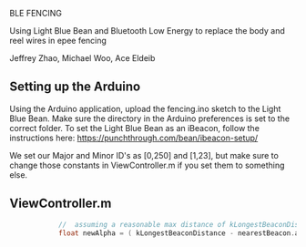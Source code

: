 BLE FENCING

Using Light Blue Bean and Bluetooth Low Energy to replace the body and reel wires in epee fencing

Jeffrey Zhao, Michael Woo, Ace Eldeib

Setting up the Arduino
-------------------
Using the Arduino application, upload the fencing.ino sketch to the Light Blue Bean. Make sure the directory in the Arduino preferences is set to the correct folder. To set the Light Blue Bean as an iBeacon, follow the instructions here: https://punchthrough.com/bean/ibeacon-setup/

We set our Major and Minor ID's as [0,250] and [1,23], but make sure to change those constants in ViewController.m if you set them to something else.

ViewController.m
-------------------



```objective-c
            //  assuming a reasonable max distance of kLongestBeaconDistance
            float newAlpha = ( kLongestBeaconDistance - nearestBeacon.accuracy ) / kLongestBeaconDistance;
```

